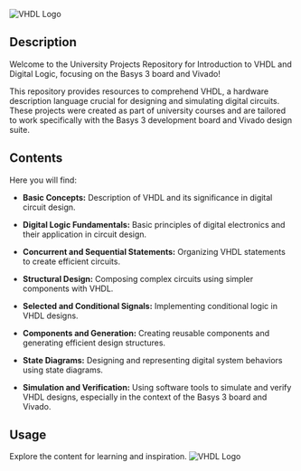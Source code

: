 ![VHDL Logo](https://cdn.discordapp.com/attachments/689717323543609386/1145782789707407381/169324630589239089.png)

## Description
Welcome to the University Projects Repository for Introduction to VHDL and Digital Logic, focusing on the Basys 3 board and Vivado!

This repository provides resources to comprehend VHDL, a hardware description language crucial for designing and simulating digital circuits. These projects were created as part of university courses and are tailored to work specifically with the Basys 3 development board and Vivado design suite.

## Contents
Here you will find:

- **Basic Concepts:** Description of VHDL and its significance in digital circuit design.
  
- **Digital Logic Fundamentals:** Basic principles of digital electronics and their application in circuit design.
  
- **Concurrent and Sequential Statements:** Organizing VHDL statements to create efficient circuits.
  
- **Structural Design:** Composing complex circuits using simpler components with VHDL.
  
- **Selected and Conditional Signals:** Implementing conditional logic in VHDL designs.
  
- **Components and Generation:** Creating reusable components and generating efficient design structures.
  
- **State Diagrams:** Designing and representing digital system behaviors using state diagrams.
  
- **Simulation and Verification:** Using software tools to simulate and verify VHDL designs, especially in the context of the Basys 3 board and Vivado.

## Usage
Explore the content for learning and inspiration.
![VHDL Logo](https://m.media-amazon.com/images/S/aplus-media-library-service-media/599b5fa3-d58b-408d-b891-5d9c33d52ae5.__CR0,0,970,300_PT0_SX970_V1___.png)
